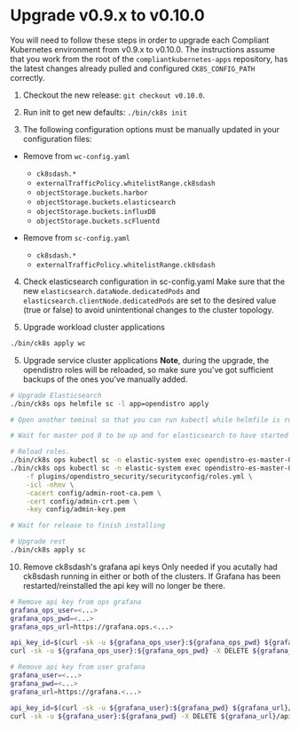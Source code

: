 # Upgrade v0.9.x to v0.10.0

You will need to follow these steps in order to upgrade each Compliant Kubernetes environment from v0.9.x to v0.10.0. The instructions assume that you work from the root of the `compliantkubernetes-apps` repository, has the latest changes already pulled and configured `CK8S_CONFIG_PATH` correctly.

1. Checkout the new release: `git checkout v0.10.0`.

2. Run init to get new defaults: `./bin/ck8s init`

3. The following configuration options must be manually updated in your configuration files:

  - Remove from `wc-config.yaml`
    - `ck8sdash.*`
    - `externalTrafficPolicy.whitelistRange.ck8sdash`
    - `objectStorage.buckets.harbor`
    - `objectStorage.buckets.elasticsearch`
    - `objectStorage.buckets.influxDB`
    - `objectStorage.buckets.scFluentd`

  - Remove from `sc-config.yaml`
    - `ck8sdash.*`
    - `externalTrafficPolicy.whitelistRange.ck8sdash`

4. Check elasticsearch configuration in sc-config.yaml
  Make sure that the new `elasticsearch.dataNode.dedicatedPods` and `elasticsearch.clientNode.dedicatedPods` are set to the desired value (true or false) to avoid unintentional changes to the cluster topology.

4. Upgrade workload cluster applications
  ```bash
  ./bin/ck8s apply wc
  ```

5. Upgrade service cluster applications
  **Note**, during the upgrade, the opendistro roles will be reloaded, so make sure you've got sufficient backups of the ones you've manually added.

  ```bash
  # Upgrade Elasticsearch
  ./bin/ck8s ops helmfile sc -l app=opendistro apply

  # Open another teminal so that you can run kubectl while helmfile is running

  # Wait for master pod 0 to be up and for elasticsearch to have started

  # Reload roles.
  ./bin/ck8s ops kubectl sc -n elastic-system exec opendistro-es-master-0 -- chmod +x ./plugins/opendistro_security/tools/securityadmin.sh
  ./bin/ck8s ops kubectl sc -n elastic-system exec opendistro-es-master-0 -- ./plugins/opendistro_security/tools/securityadmin.sh \
      -f plugins/opendistro_security/securityconfig/roles.yml \
      -icl -nhnv \
      -cacert config/admin-root-ca.pem \
      -cert config/admin-crt.pem \
      -key config/admin-key.pem

  # Wait for release to finish installing

  # Upgrade rest
  ./bin/ck8s apply sc
  ```

10. Remove ck8sdash's grafana api keys
    Only needed if you acutally had ck8sdash running in either or both of the clusters.
    If Grafana has been restarted/reinstalled the api key will no longer be there.

  ```bash
  # Remove api key from ops grafana
  grafana_ops_user=<...>
  grafana_ops_pwd=<...>
  grafana_ops_url=https://grafana.ops.<...>

  api_key_id=$(curl -sk -u ${grafana_ops_user}:${grafana_ops_pwd} ${grafana_ops_url}/api/auth/keys | jq -r '.[] | select(.name=="ck8sdash-sc") | .id')
  curl -sk -u ${grafana_ops_user}:${grafana_ops_pwd} -X DELETE ${grafana_ops_url}/api/auth/keys/${api_key_id}

  # Remove api key from user grafana
  grafana_user=<...>
  grafana_pwd=<...>
  grafana_url=https://grafana.<...>

  api_key_id=$(curl -sk -u ${grafana_user}:${grafana_pwd} ${grafana_url}/api/auth/keys | jq -r '.[] | select(.name=="ck8sdash-wc") | .id')
  curl -sk -u ${grafana_user}:${grafana_pwd} -X DELETE ${grafana_url}/api/auth/keys/${api_key_id}
  ```
